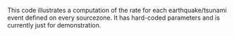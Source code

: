 This code illustrates a computation of the rate for each earthquake/tsunami
event defined on every sourcezone. It has hard-coded parameters and is
currently just for demonstration.
